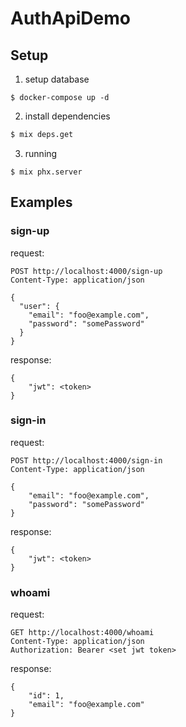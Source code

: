 # AuthApiDemo

## Setup

1. setup database
```
$ docker-compose up -d
```

2. install dependencies

```sh
$ mix deps.get
```

3. running

```
$ mix phx.server
```

## Examples

### sign-up

request:
```
POST http://localhost:4000/sign-up
Content-Type: application/json

{
  "user": {
    "email": "foo@example.com",
    "password": "somePassword"
  }
}
```

response:
```
{
    "jwt": <token>
}
```

### sign-in

request:
```
POST http://localhost:4000/sign-in
Content-Type: application/json

{
    "email": "foo@example.com",
    "password": "somePassword"
}
```

response:
```
{
    "jwt": <token>
}
```

### whoami

request:
```
GET http://localhost:4000/whoami
Content-Type: application/json
Authorization: Bearer <set jwt token>
```

response:
```
{
    "id": 1,
    "email": "foo@example.com"
}
```


